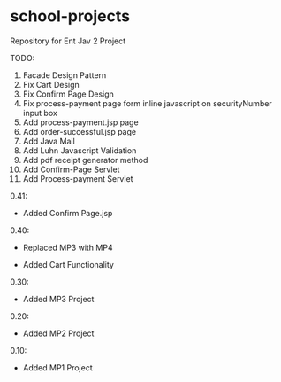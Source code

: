 # school-projects
Repository for Ent Jav 2 Project

TODO: 

  1. Facade Design Pattern
  2. Fix Cart Design
  3. Fix Confirm Page Design
  4. Fix process-payment page form inline javascript on securityNumber input box
  5. Add process-payment.jsp page
  6. Add order-successful.jsp page
  7. Add Java Mail
  8. Add Luhn Javascript Validation
  9. Add pdf receipt generator method
  10. Add Confirm-Page Servlet
  11. Add Process-payment Servlet

0.41: 

  * Added Confirm Page.jsp

0.40:

  * Replaced MP3 with MP4
  
  * Added Cart Functionality

0.30: 

  * Added MP3 Project

0.20:

  * Added MP2 Project
  
0.10: 

  * Added MP1 Project
